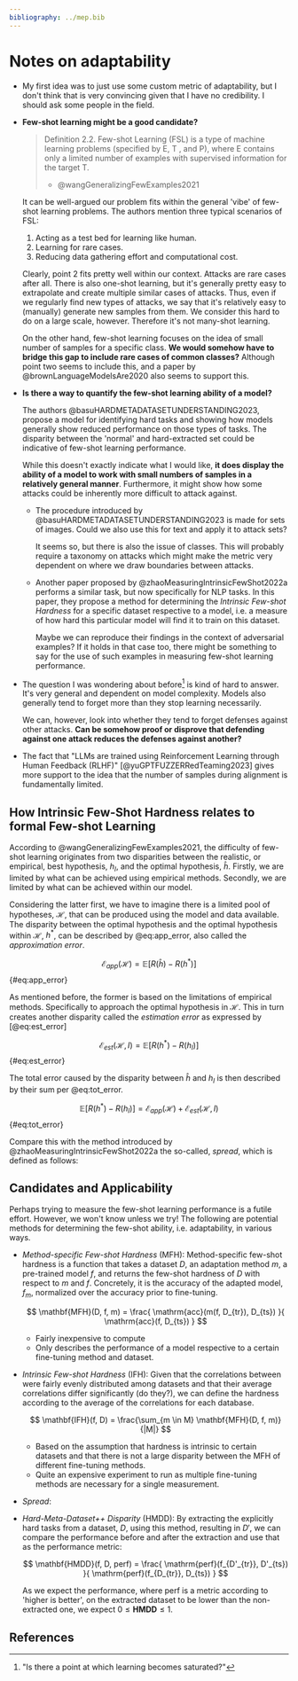 ```yaml
---
bibliography: ../mep.bib
---
```


# Notes on adaptability

- My first idea was to just use some custom metric of adaptability, but I don't
  think that is very convincing given that I have no credibility. I should ask
  some people in the field.

- **Few-shot learning might be a good candidate?**

  > Definition 2.2. Few-shot Learning (FSL) is a type of machine learning problems
  > (specified by E, T , and P), where E contains only a limited number of
  > examples with supervised information for the target T.
  >
  > - @wangGeneralizingFewExamples2021

  It can be well-argued our problem fits within the general 'vibe' of few-shot
  learning problems. The authors mention three typical scenarios of FSL:

  1. Acting as a test bed for learning like human.
  2. Learning for rare cases.
  3. Reducing data gathering effort and computational cost.

  Clearly, point 2 fits pretty well within our context. Attacks are rare cases
  after all. There is also one-shot learning, but it's generally pretty easy to
  extrapolate and create multiple similar cases of attacks. Thus, even if we
  regularly find new types of attacks, we say that it's relatively easy to
  (manually) generate new samples from them. We consider this hard to do on a
  large scale, however. Therefore it's not many-shot learning.

  On the other hand, few-shot learning focuses on the idea of small number of
  samples for a specific class. **We would somehow have to bridge this gap to
  include rare cases of common classes?** Although point two seems to include
  this, and a paper by @brownLanguageModelsAre2020 also seems to support this.

- **Is there a way to quantify the few-shot learning ability of a model?**

  The authors @basuHARDMETADATASETUNDERSTANDING2023, propose a model for
  identifying hard tasks and showing how models generally show reduced
  performance on those types of tasks. The disparity between the 'normal' and
  hard-extracted set could be indicative of few-shot learning performance.

  While this doesn't exactly indicate what I would like, **it does display the
  ability of a model to work with small numbers of samples in a relatively
  general manner**. Furthermore, it might show how some attacks could be
  inherently more difficult to attack against.

  - The procedure introduced by @basuHARDMETADATASETUNDERSTANDING2023 is made
    for sets of images. Could we also use this for text and apply it to attack
    sets?

    It seems so, but there is also the issue of classes. This will probably
    require a taxonomy on attacks which might make the metric very dependent on
    where we draw boundaries between attacks.

  - Another paper proposed by @zhaoMeasuringIntrinsicFewShot2022a performs a
    similar task, but now specifically for NLP tasks. In this paper, they
    propose a method for determining the _Intrinsic Few-shot Hardness_ for a
    specific dataset respective to a model, i.e. a measure of how hard this
    particular model will find it to train on this dataset.

    Maybe we can reproduce their findings in the context of adversarial
    examples? If it holds in that case too, there might be something to say for
    the use of such examples in measuring few-shot learning performance.

- The question I was wondering about before[^question] is kind of hard to
  answer. It's very general and dependent on model complexity. Models also
  generally tend to forget more than they stop learning necessarily.

  We can, however, look into whether they tend to forget defenses against other
  attacks. **Can be somehow proof or disprove that defending against one attack
  reduces the defenses against another?**

[^question]: "Is there a point at which learning becomes saturated?"

- The fact that "LLMs are trained using Reinforcement Learning through Human
  Feedback (RLHF)" [@yuGPTFUZZERRedTeaming2023] gives more support to the idea
  that the number of samples during alignment is fundamentally limited.

## How Intrinsic Few-Shot Hardness relates to formal Few-shot Learning

According to @wangGeneralizingFewExamples2021, the difficulty of few-shot
learning originates from two disparities between the realistic, or empirical,
best hypothesis, $h_I$, and the optimal hypothesis, $\hat{h}$. Firstly, we
are limited by what can be achieved using empirical methods. Secondly, we are
limited by what can be achieved within our model.

Considering the latter first, we have to imagine there is a limited pool of
hypotheses, $\mathcal{H}$, that can be produced using the model and data
available. The disparity between the optimal hypothesis and the optimal
hypothesis within $\mathcal{H}$, $h^*$, can be described by @eq:app_error, also
called the _approximation error_.

$$
\mathcal{E}_{app}(\mathcal{H}) = \mathbb{E}[R(\hat{h}) - R(h^*)]
$${#eq:app_error}

As mentioned before, the former is based on the limitations of empirical
methods. Specifically to approach the optimal hypothesis in $\mathcal{H}$. This
in turn creates another disparity called the _estimation error_ as expressed by
[@eq:est_error]

$$
\mathcal{E}_{est}(\mathcal{H}, I) = \mathbb{E}[R(h^*) - R(h_I)]
$${#eq:est_error}

The total error caused by the disparity between $\hat{h}$ and $h_I$ is then
described by their sum per @eq:tot_error.

$$
\mathbb{E}[R(h^*) - R(h_I)] = \mathcal{E}_{app}(\mathcal{H}) +
\mathcal{E}_{est}(\mathcal{H}, I)
$${#eq:tot_error}

Compare this with the method introduced by @zhaoMeasuringIntrinsicFewShot2022a
the so-called, _spread_, which is defined as follows:

## Candidates and Applicability

Perhaps trying to measure the few-shot learning performance is a futile effort.
However, we won't know unless we try! The following are potential methods for
determining the few-shot ability, i.e. adaptability, in various ways.

- _Method-specific Few-shot Hardness_ (MFH): Method-specific few-shot hardness
  is a function that takes a dataset $D$, an adaptation method $m$, a
  pre-trained model $f$, and returns the few-shot hardness of $D$ with respect
  to $m$ and $f$. Concretely, it is the accuracy of the adapted model, $f_m$,
  normalized over the accuracy prior to fine-tuning.

  $$
  \mathbf{MFH}(D, f, m) = \frac{
      \mathrm{acc}(m(f, D_{tr}), D_{ts})
    }{
      \mathrm{acc}(f, D_{ts})
    }
  $$

  - Fairly inexpensive to compute
  - Only describes the performance of a model respective to a certain
    fine-tuning method and dataset.

- _Intrinsic Few-shot Hardness_ (IFH): Given that the correlations between were
  fairly evenly distributed among datasets and that their average correlations
  differ significantly (do they?), we can define the hardness according to the
  average of the correlations for each database.

  $$
  \mathbf{IFH}(f, D) = \frac{\sum_{m \in M} \mathbf{MFH}(D, f, m)}{|M|}
  $$

  - Based on the assumption that hardness is intrinsic to certain datasets and
    that there is not a large disparity between the MFH of different fine-tuning
    methods.
  - Quite an expensive experiment to run as multiple fine-tuning methods are
    necessary for a single measurement.

- _Spread_:

- _Hard-Meta-Dataset++ Disparity_ (HMDD): By extracting the explicitly hard
  tasks from a dataset, $D$, using this method, resulting in $D'$, we can
  compare the performance before and after the extraction and use that as the
  performance metric:

  $$
    \mathbf{HMDD}(f, D, perf) = \frac{
      \mathrm{perf}(f_{D'_{tr}}, D'_{ts})
    }{
      \mathrm{perf}(f_{D_{tr}}, D_{ts})
    }
  $$

  As we expect the performance, where $\mathrm{perf}$ is a metric according to
  'higher is better', on the extracted dataset to be lower than the
  non-extracted one, we expect $0 \le \mathbf{HMDD} \le 1$.
  
## References
